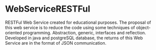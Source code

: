# WebServiceRESTFul
RESTFul Web Service created for educational purposes.  The proposal of this web service is to reduce the code using some techniques of object-oriented programming. Abstraction, generic, interfaces and reflection.  Developed in java and postgreSQL database, the returns of this Web Service are in the format of JSON communication.
